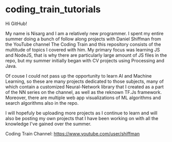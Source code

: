 # coding_train_tutorials

Hi GitHub! 

My name is Nisarg and I am a relatively new programmer. I spent my entire summer doing a bunch of follow along projects with Daniel Shiffman from the YouTube channel The Coding Train and this repository consists of the multitude of topics I covered with him. My primary focus was learning JS and NodeJS, that is why there are particularly large amount of JS files in the repo, but my summer initially began with CV projects using Processing and Java.

Of couse I could not pass up the opportunity to learn AI and Machine Learning, so these are many projects dedicated to those subjects, many of which contain a customized Neural-Network library that I created as a part of the NN series on the channel, as well as the reknown TF.Js framework. Moreover, there are multiple web app visualizations of ML algorithms and search algorithms also in the repo. 

I will hopefuly be uploading more projects as I continue to learn and will also be posting my own projects that I have been working on with all the knowledge I've gained over the summer. 

Coding Train Channel: https://www.youtube.com/user/shiffman


